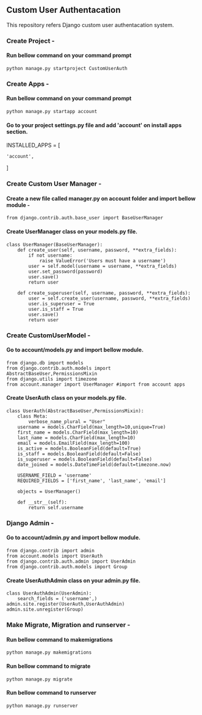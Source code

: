 ## Custom User Authentacation

This repository refers Django custom user authentacation system.

### Create Project - 

#### Run bellow command on your command prompt


    python manage.py startproject CustomUserAuth


### Create Apps - 

#### Run bellow command on your command prompt

    python manage.py startapp account


#### Go to your project settings.py file and add 'account' on install apps section.


INSTALLED_APPS = [

    'account',
]

### Create Custom User Manager -

#### Create a new file called manager.py on account folder and import bellow module -

    from django.contrib.auth.base_user import BaseUserManager

#### Create UserManager class on your models.py file.

    class UserManager(BaseUserManager):
        def create_user(self, username, password, **extra_fields):
            if not username:
                raise ValueError('Users must have a username')
            user = self.model(username = username, **extra_fields)
            user.set_password(password)
            user.save()
            return user

        def create_superuser(self, username, password, **extra_fields):
            user = self.create_user(username, password, **extra_fields)
            user.is_superuser = True
            user.is_staff = True
            user.save()
            return user

### Create CustomUserModel -

#### Go to account/models.py and import bellow module.

    from django.db import models
    from django.contrib.auth.models import AbstractBaseUser,PermissionsMixin
    from django.utils import timezone
    from account.manager import UserManager #import from account apps
    
#### Create UserAuth class on your models.py file.

    class UserAuth(AbstractBaseUser,PermissionsMixin):
        class Meta:
            verbose_name_plural = "User"
        username = models.CharField(max_length=10,unique=True)
        first_name = models.CharField(max_length=10)
        last_name = models.CharField(max_length=10)
        email = models.EmailField(max_length=100)
        is_active = models.BooleanField(default=True)
        is_staff = models.BooleanField(default=False)
        is_superuser = models.BooleanField(default=False)
        date_joined = models.DateTimeField(default=timezone.now)

        USERNAME_FIELD = 'username'
        REQUIRED_FIELDS = ['first_name', 'last_name', 'email']

        objects = UserManager()

        def __str__(self):
            return self.username
            
### Django Admin -

#### Go to account/admin.py and import bellow module.

    from django.contrib import admin
    from account.models import UserAuth
    from django.contrib.auth.admin import UserAdmin
    from django.contrib.auth.models import Group
    
#### Create UserAuthAdmin class on your admin.py file.

    class UserAuthAdmin(UserAdmin):
        search_fields = ('username',)
    admin.site.register(UserAuth,UserAuthAdmin)
    admin.site.unregister(Group)

### Make Migrate, Migration and runserver -

#### Run bellow command to makemigrations

    python manage.py makemigrations
    
#### Run bellow command to migrate

    python manage.py migrate
    
#### Run bellow command to runserver

    python manage.py runserver
